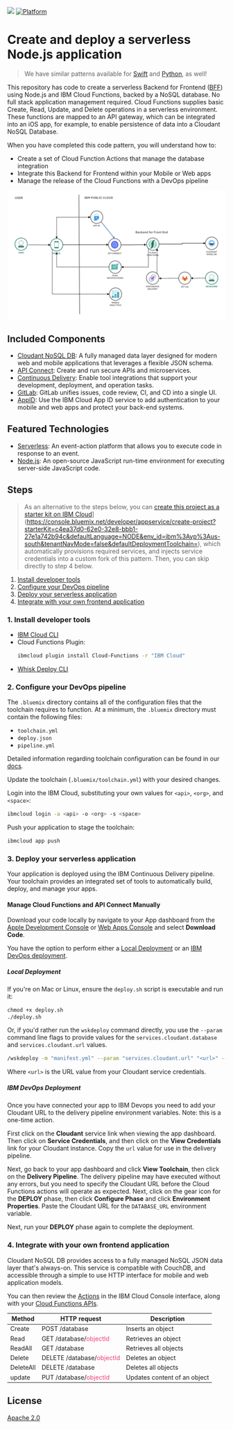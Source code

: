 [![](https://img.shields.io/badge/IBM%20Cloud-powered-blue.svg)](https://bluemix.net)
[![Platform](https://img.shields.io/badge/platform-nodejs-lightgrey.svg?style=flat)](https://developer.ibm.com/node/cloud/)

# Create and deploy a serverless Node.js application

> We have similar patterns available for [Swift](https://github.com/IBM/serverless-app-swift) and [Python](https://github.com/IBM/serverless-app-python), as well!

This repository has code to create a serverless Backend for Frontend ([BFF](https://samnewman.io/patterns/architectural/bff/)) using Node.js and IBM Cloud Functions, backed by a NoSQL database. No full stack application management required. Cloud Functions supplies basic Create, Read, Update, and Delete operations in a serverless environment. These functions are mapped to an API gateway, which can be integrated into an iOS app, for example, to enable persistence of data into a Cloudant NoSQL Database.

When you have completed this code pattern, you will understand how to:

* Create a set of Cloud Function Actions that manage the database integration
* Integrate this Backend for Frontend within your Mobile or Web apps
* Manage the release of the Cloud Functions with a DevOps pipeline

![](doc/source/images/architecture.png)

## Included Components

* [Cloudant NoSQL DB](https://console.bluemix.net/catalog/services/cloudant): A fully managed data layer designed for modern web and mobile applications that leverages a flexible JSON schema.
* [API Connect](http://developer.ibm.com/apiconnect/): Create and run secure APIs and microservices.
* [Continuous Delivery](https://console.bluemix.net/catalog/services/continuous-delivery): Enable tool integrations that support your development, deployment, and operation tasks.
* [GitLab](https://about.gitlab.com/): GitLab unifies issues, code review, CI, and CD into a single UI.
* [AppID](https://console.bluemix.net/catalog/services/app-id): Use the IBM Cloud App ID service to add authentication to your mobile and web apps and protect your back-end systems.

## Featured Technologies

* [Serverless](https://www.ibm.com/cloud-computing/bluemix/openwhisk): An event-action platform that allows you to execute code in response to an event.
* [Node.js](https://nodejs.org/): An open-source JavaScript run-time environment for executing server-side JavaScript code.

## Steps

> As an alternative to the steps below, you can [create this project as a starter kit on IBM Cloud](https://bluemix.net/deploy/button.png)](https://console.bluemix.net/developer/appservice/create-project?starterKit=c4ea37d0-62e0-32e8-bbb1-27e1a742b94c&defaultLanguage=NODE&env_id=ibm%3Ayp%3Aus-south&tenantNavMode=false&defaultDeploymentToolchain=), which automatically provisions required services, and injects service credentials into a custom fork of this pattern. Then, you can skip directly to step 4 below.

1. [Install developer tools](#1-install-developer-tools)
1. [Configure your DevOps pipeline](#2-configure-your-devops-pipeline)
1. [Deploy your serverless application](#3-deploy-your-serverless-application)
1. [Integrate with your own frontend application](#4-integrate-with-your-own-frontend-application)

### 1. Install developer tools

- [IBM Cloud CLI](https://console.bluemix.net/docs/cli/reference/ibmcloud/download_cli.html)
- Cloud Functions Plugin:
  ```bash
  ibmcloud plugin install Cloud-Functions -r "IBM Cloud"
  ```
- [Whisk Deploy CLI](https://github.com/apache/incubator-openwhisk-wskdeploy/releases)

### 2. Configure your DevOps pipeline

The `.bluemix` directory contains all of the configuration files that the toolchain requires to function. At a minimum, the `.bluemix` directory must contain the following files:

- `toolchain.yml`
- `deploy.json`
- `pipeline.yml`

Detailed information regarding toolchain configuration can be found in our [docs](https://console.bluemix.net/docs/services/ContinuousDelivery/toolchains_custom.html#toolchains_custom).

Update the toolchain (`.bluemix/toolchain.yml`) with your desired changes.

Login into the IBM Cloud, substituting your own values for `<api>`, `<org>`, and `<space>`:

```bash
ibmcloud login -a <api> -o <org> -s <space>
```

Push your application to stage the toolchain:

```bash
ibmcloud app push
```

### 3. Deploy your serverless application

Your application is deployed using the IBM Continuous Delivery pipeline. Your toolchain provides an integrated set of tools to automatically build, deploy, and manage your apps.

#### Manage Cloud Functions and API Connect Manually

Download your code locally by navigate to your App dashboard from the [Apple Development Console](https://console.bluemix.net/developer/appledevelopment/apps) or [Web Apps Console](https://console.bluemix.net/developer/appservice/apps) and select **Download Code**.

You have the option to perform either a [Local Deployment](#local-deployment) or an [IBM DevOps deployment](#ibm-devops-deployment).

##### Local Deployment

If you're on Mac or Linux, ensure the `deploy.sh` script is executable and run it:

```
chmod +x deploy.sh
./deploy.sh
```

Or, if you'd rather run the `wskdeploy` command directly, you use the `--param` command line flags to provide values for the `services.cloudant.database` and `services.cloudant.url` values.

```bash
/wskdeploy -m "manifest.yml" --param "services.cloudant.url" "<url>" --param "services.cloudant.database" "products"
```

Where `<url>` is the URL value from your Cloudant service credentials.

##### IBM DevOps Deployment

Once you have connected your app to IBM Devops you need to add your Cloudant URL to the delivery pipeline environment variables. Note: this is a one-time action.

First click on the **Cloudant** service link when viewing the app dashboard.  Then click on **Service Credentials**, and then click on the **View Credentials** link for your Cloudant instance.  Copy the `url` value for use in the delivery pipeline.

Next, go back to your app dashboard and click **View Toolchain**, then click on the **Delivery Pipeline**.   The delivery pipeline may have executed without any errors, but you need to specify the Cloudant URL before the Cloud Functions actions will operate as expected.  Next, click on the gear icon for the **DEPLOY** phase, then click **Configure Phase** and click **Environment Properties**.  Paste the Cloudant URL for the `DATABASE_URL` environment variable.

Next, run your **DEPLOY** phase again to complete the deployment.

### 4. Integrate with your own frontend application

Cloudant NoSQL DB provides access to a fully managed NoSQL JSON data layer that's always-on. This service is compatible with CouchDB, and accessible through a simple to use HTTP interface for mobile and web application models.

You can then review the [Actions](https://console.bluemix.net/openwhisk/actions) in the IBM Cloud Console interface, along with your [Cloud Functions APIs](https://console.bluemix.net/openwhisk/apimanagement).

<table>
  <thead>
      <tr>
        <th>Method</th>
        <th>HTTP request</th>
        <th>Description</th>
      </tr>
  </thead>
  <tbody>
    <tr>
      <td>Create</td>
      <td>POST /database</td>
      <td>Inserts an object</td>
    </tr>
    <tr>
      <td>Read</td>
      <td>GET /database/<font color="#ec407a">objectId</font></td>
      <td>Retrieves an object</td>
    </tr>
    <tr>
      <td>ReadAll</td>
      <td>GET /database</td>
      <td>Retrieves all objects</td>
    </tr>
    <tr>
      <td>Delete </td>
      <td>DELETE /database/<font color="#ec407a">objectId</font></td>
      <td>Deletes an object</td>
    </tr>
    <tr>
      <td>DeleteAll</td>
      <td>DELETE /database</td>
      <td>Deletes all objects</td>
    </tr>
    <tr>
      <td>update</td>
      <td>PUT /database/<font color="#ec407a">objectId</font></td>
      <td>Updates content of an object</td>
    </tr>
  </tbody>
</table>

## License

[Apache 2.0](LICENSE)
